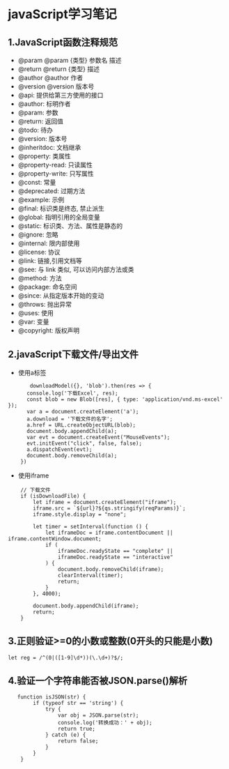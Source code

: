 # javaScript学习笔记
## 1.JavaScript函数注释规范
   + @param 	@param {类型} 参数名 描述
   + @return 	@return {类型} 描述
   + @author 	@author 作者
   + @version 	@version 版本号
   + @api: 提供给第三方使用的接口
   + @author: 标明作者
   + @param: 参数
   + @return: 返回值
   + @todo: 待办
   + @version: 版本号
   + @inheritdoc: 文档继承
   + @property: 类属性
   + @property-read: 只读属性
   + @property-write: 只写属性
   + @const: 常量
   + @deprecated: 过期方法
   + @example: 示例
   + @final: 标识类是终态, 禁止派生
   + @global: 指明引用的全局变量
   + @static: 标识类、方法、属性是静态的
   + @ignore: 忽略
   + @internal: 限内部使用
   + @license: 协议
   + @link: 链接,引用文档等
   + @see: 与 link 类似, 可以访问内部方法或类
   + @method: 方法
   + @package: 命名空间
   + @since: 从指定版本开始的变动
   + @throws: 抛出异常
   + @uses: 使用
   + @var: 变量
   + @copyright: 版权声明
## 2.javaScript下载文件/导出文件
   + 使用a标签
```
       downloadModel({}, 'blob').then(res => {
      console.log('下载Excel', res);
      const blob = new Blob([res], { type: 'application/vnd.ms-excel' });
      var a = document.createElement('a');
      a.download = '下载文件的名字';
      a.href = URL.createObjectURL(blob);
      document.body.appendChild(a);
      var evt = document.createEvent("MouseEvents");
      evt.initEvent("click", false, false);
      a.dispatchEvent(evt);
      document.body.removeChild(a);
    })
```
   + 使用iframe
```
    // 下载文件
    if (isDownloadFile) {
        let iframe = document.createElement("iframe");
        iframe.src = `${url}?${qs.stringify(reqParams)}`;
        iframe.style.display = "none";

        let timer = setInterval(function () {
            let iframeDoc = iframe.contentDocument || iframe.contentWindow.document;
            if (
                iframeDoc.readyState == "complete" ||
                iframeDoc.readyState == "interactive"
            ) {
                document.body.removeChild(iframe);
                clearInterval(timer);
                return;
            }
        }, 4000);

        document.body.appendChild(iframe);
        return;
    }
```
## 3.正则验证>=0的小数或整数(0开头的只能是小数)
```
let reg = /^(0|([1-9]\d*))(\.\d+)?$/;
```
## 4.验证一个字符串能否被JSON.parse()解析
```
   function isJSON(str) {
        if (typeof str == 'string') {
            try {
                var obj = JSON.parse(str);
                console.log('转换成功：' + obj);
                return true;
            } catch (e) {
                return false;
            }
        }
    }
```
